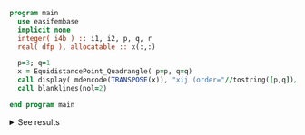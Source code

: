 ```fortran
program main
  use easifembase
  implicit none
  integer( i4b ) :: i1, i2, p, q, r
  real( dfp ), allocatable :: x(:,:)

  p=3; q=1
  x = EquidistancePoint_Quadrangle( p=p, q=q)
  call display( mdencode(TRANSPOSE(x)), "xij (order="//tostring([p,q])//")=" )
  call blanklines(nol=2)

end program main
```

<details>
<summary>See results</summary>
<div>

xij (order=2, 1)  =

|  |  |
|  --- |  --- |
| -1 | -1 |
| 1 | -1 |
| 1 | 1 |
| -1 | 1 |
| 0 | -1 |
| 0 | 1 |

</div>
</details>

